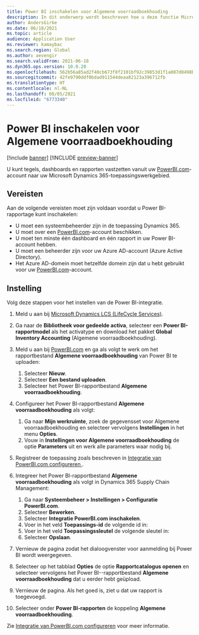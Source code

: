 ```yaml
---
title: Power BI inschakelen voor Algemene voorraadboekhouding
description: In dit onderwerp wordt beschreven hoe u deze functie Microsoft Power BIkunt inschakelen voor Algemene voorraadboekhouding.
author: AndersGirke
ms.date: 06/18/2021
ms.topic: article
audience: Application User
ms.reviewer: kamaybac
ms.search.region: Global
ms.author: aevengir
ms.search.validFrom: 2021-06-18
ms.dyn365.ops.version: 10.0.20
ms.openlocfilehash: 562b56a85ad2f40cb673f8f2101bf92c39853d1f1a087d0498b6f7d19d1cca01
ms.sourcegitcommit: 42fe9790ddf0bdad911544deaa82123a396712fb
ms.translationtype: HT
ms.contentlocale: nl-NL
ms.lasthandoff: 08/05/2021
ms.locfileid: "6773340"
---
```

# <a name="enable-power-bi-for-global-inventory-accounting"></a>Power BI inschakelen voor Algemene voorraadboekhouding

[!include [banner](../includes/banner.md)]
[!INCLUDE [preview-banner](../includes/preview-banner.md)]

U kunt tegels, dashboards en rapporten vastzetten vanuit uw [PowerBI.com](https://powerbi.com/)-account naar uw Microsoft Dynamics 365-toepassingswerkgebied.

## <a name="prerequisites"></a>Vereisten

Aan de volgende vereisten moet zijn voldaan voordat u Power BI-rapportage kunt inschakelen:

- U moet een systeembeheerder zijn in de toepassing Dynamics 365.
- U moet over een [PowerBI.com](https://powerbi.com/)-account beschikken.
- U moet ten minste één dashboard en één rapport in uw Power BI-account hebben.
- U moet een beheerder zijn voor uw Azure AD-account (Azure Active Directory).
- Het Azure AD-domein moet hetzelfde domein zijn dat u hebt gebruikt voor uw [PowerBI.com](https://powerbi.com/)-account.

## <a name="setup"></a>Instelling

Volg deze stappen voor het instellen van de Power BI-integratie.

1. Meld u aan bij [Microsoft Dynamics LCS (LifeCycle Services)](https://lcs.dynamics.com/Logon/Index).
1. Ga naar de **Bibliotheek voor gedeelde activa**, selecteer een **Power BI-rapportmodel** als het activatype en download het pakket **Global Inventory Accounting** (Algemene voorraadboekhouding). 
1. Meld u aan bij [PowerBI.com](https://app.powerbi.com/) en ga als volgt te werk om het rapportbestand **Algemene voorraadboekhouding** van Power BI te uploaden:

    1. Selecteer **Nieuw**.
    1. Selecteer **Een bestand uploaden**.
    1. Selecteer het Power BI-rapportbestand **Algemene voorraadboekhouding**.

1. Configureer het Power BI-rapportbestand **Algemene voorraadboekhouding** als volgt:

    1. Ga naar **Mijn werkruimte**, zoek de gegevensset voor Algemene voorraadboekhouding en selecteer vervolgens **Instellingen** in het menu **Opties**.
    1. Vouw in **Instellingen voor Algemene voorraadboekhouding** de optie **Parameters** uit en werk alle parameters waar nodig bij.

1. Registreer de toepassing zoals beschreven in [Integratie van PowerBI.com configureren ](../../fin-ops-core/dev-itpro/analytics/configure-power-bi-integration.md#registration-process).
1. Integreer het Power BI-rapportbestand **Algemene voorraadboekhouding** als volgt in Dynamics 365 Supply Chain Management:

    1. Ga naar **Systeembeheer \> Instellingen \> Configuratie PowerBI.com**.
    1. Selecteer **Bewerken**.
    1. Selecteer **Integratie PowerBI.com inschakelen**.
    1. Voer in het veld **Toepassings-id** de volgende id in:
    1. Voer in het veld **Toepassingssleutel** de volgende sleutel in:
    1. Selecteer **Opslaan**.

1. Vernieuw de pagina zodat het dialoogvenster voor aanmelding bij Power BI wordt weergegeven.
1. Selecteer op het tabblad **Opties** de optie **Rapportcatalogus openen** en selecteer vervolgens het Power BI--rapportbestand **Algemene voorraadboekhouding** dat u eerder hebt geüpload.
1. Vernieuw de pagina. Als het goed is, ziet u dat uw rapport is toegevoegd.
1. Selecteer onder **Power BI-rapporten** de koppeling **Algemene voorraadboekhouding**.

Zie [Integratie van PowerBI.com configureren](../../fin-ops-core/dev-itpro/analytics/configure-power-bi-integration.md) voor meer informatie.
